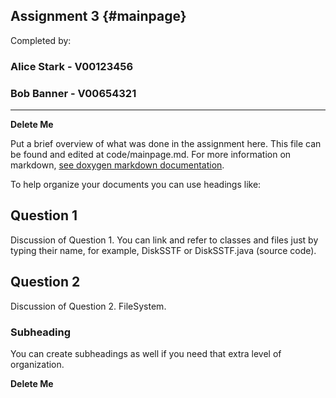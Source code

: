 Assignment 3			{#mainpage}
------------

Completed by:

### Alice Stark - V00123456 ###
### Bob Banner - V00654321 ###

 ---

**Delete Me** 

Put a brief overview of what was done in the assignment here. This file can be found and edited at code/mainpage.md.
For more information on markdown, [see doxygen markdown documentation](http://www.stack.nl/~dimitri/doxygen/manual/markdown.html). 

To help organize your documents you can use headings like:

## Question 1 ##

Discussion of Question 1. You can link and refer to classes and files just by typing their name, for example, DiskSSTF or DiskSSTF.java (source code).

## Question 2 ##

Discussion of Question 2. FileSystem.

### Subheading ###

You can create subheadings as well if you need that extra level of organization.







**Delete Me**